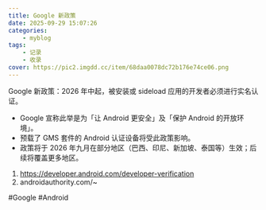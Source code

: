 ```yaml
---
title: Google 新政策
date: 2025-09-29 15:07:26
categories: 
    - myblog
tags: 
    - 记录
    - 收录
cover: https://pic2.imgdd.cc/item/68daa0078dc72b176e74ce06.png
---
```



Google 新政策：2026 年中起，被安装或 sideload 应用的开发者必须进行实名认证。

<!--more-->

- Google 宣称此举是为「让 Android 更安全」及「保护 Android 的开放环境」。
- 预载了 GMS 套件的 Android 认证设备将受此政策影响。
- 政策将于 2026 年九月在部分地区（巴西、印尼、新加坡、泰国等）生效；后续将覆盖更多地区。

1. https://developer.android.com/developer-verification
2. androidauthority.com/~

#Google #Android
